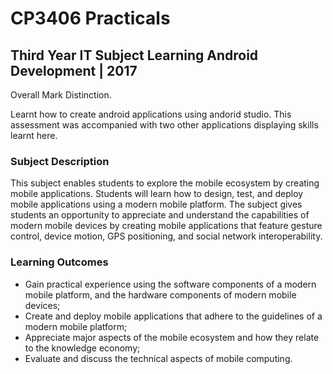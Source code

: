 # CP3406 Practicals
## Third Year IT Subject Learning Android Development | 2017
Overall Mark Distinction.

Learnt how to create android applications using andorid studio. This assessment was accompanied with two other applications displaying skills learnt here.

### Subject Description
This subject enables students to explore the mobile ecosystem by creating mobile applications. Students will learn how to design, test, and deploy mobile applications using a modern mobile platform. The subject gives students an opportunity to appreciate and understand the capabilities of modern mobile devices by creating mobile applications that feature gesture control, device motion, GPS positioning, and social network interoperability.

### Learning Outcomes
* Gain practical experience using the software components of a modern mobile platform, and the hardware components of modern mobile devices;
* Create and deploy mobile applications that adhere to the guidelines of a modern mobile platform;
* Appreciate major aspects of the mobile ecosystem and how they relate to the knowledge economy;
* Evaluate and discuss the technical aspects of mobile computing.
